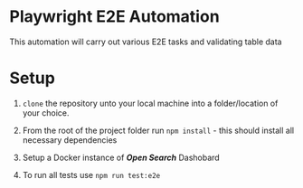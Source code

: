 # Playwright E2E Automation

This automation will carry out various E2E tasks and validating table data

# Setup

1. `clone` the repository unto your local machine into a folder/location of your choice.

2. From the root of the project folder run `npm install` - this should install all necessary dependencies

3. Setup a Docker instance of ***Open Search*** Dashobard

3. To run all tests use `npm run test:e2e`